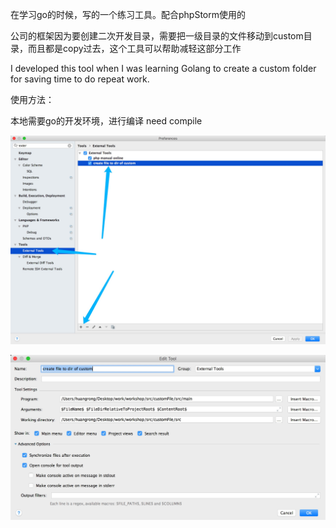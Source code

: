 
在学习go的时候，写的一个练习工具。配合phpStorm使用的

公司的框架因为要创建二次开发目录，需要把一级目录的文件移动到custom目录，而且都是copy过去，这个工具可以帮助减轻这部分工作

I developed this tool when I was learning Golang to create a custom folder for saving time to do repeat work. 


使用方法：

本地需要go的开发环境，进行编译
need compile



![2.jpg](https://raw.githubusercontent.com/mh1988/coder_tools/master/golang/create_custome_file_for_EcStore/img/1.jpg)

![2.jpg](https://raw.githubusercontent.com/mh1988/coder_tools/master/golang/create_custome_file_for_EcStore/img/2.jpg)
